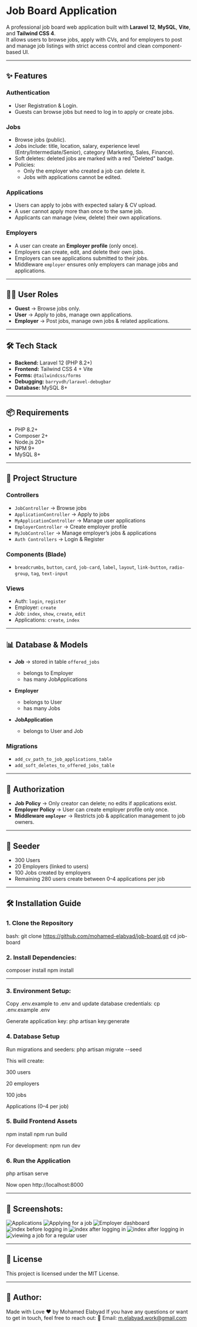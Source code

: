 # Job Board Application  

A professional job board web application built with **Laravel 12**, **MySQL**, **Vite**, and **Tailwind CSS 4**.  
It allows users to browse jobs, apply with CVs, and for employers to post and manage job listings with strict access control and clean component-based UI.  

---

## ✨ Features  

### Authentication  
- User Registration & Login.  
- Guests can browse jobs but need to log in to apply or create jobs.  

### Jobs  
- Browse jobs (public).  
- Jobs include: title, location, salary, experience level (Entry/Intermediate/Senior), category (Marketing, Sales, Finance).  
- Soft deletes: deleted jobs are marked with a red "Deleted" badge.  
- Policies:  
  - Only the employer who created a job can delete it.  
  - Jobs with applications cannot be edited.  

### Applications  
- Users can apply to jobs with expected salary & CV upload.  
- A user cannot apply more than once to the same job.  
- Applicants can manage (view, delete) their own applications.  

### Employers  
- A user can create an **Employer profile** (only once).  
- Employers can create, edit, and delete their own jobs.  
- Employers can see applications submitted to their jobs.  
- Middleware `employer` ensures only employers can manage jobs and applications.  

---

## 🧑‍💻 User Roles  

- **Guest** → Browse jobs only.  
- **User** → Apply to jobs, manage own applications.  
- **Employer** → Post jobs, manage own jobs & related applications.  

---

## 🛠️ Tech Stack  

- **Backend:** Laravel 12 (PHP 8.2+)  
- **Frontend:** Tailwind CSS 4 + Vite  
- **Forms:** `@tailwindcss/forms`  
- **Debugging:** `barryvdh/laravel-debugbar`  
- **Database:** MySQL 8+  

---

## 📦 Requirements  

- PHP 8.2+  
- Composer 2+  
- Node.js 20+  
- NPM 9+  
- MySQL 8+  

---

## 📂 Project Structure  

### Controllers  
- `JobController` → Browse jobs  
- `ApplicationController` → Apply to jobs  
- `MyApplicationController` → Manage user applications  
- `EmployerController` → Create employer profile  
- `MyJobController` → Manage employer’s jobs & applications  
- `Auth Controllers` → Login & Register  

### Components (Blade)  
- `breadcrumbs`, `button`, `card`, `job-card`, `label`, `layout`, `link-button`, `radio-group`, `tag`, `text-input`  

### Views  
- Auth: `login`, `register`  
- Employer: `create`  
- Job: `index`, `show`, `create`, `edit`  
- Applications: `create`, `index`  

---

## 📊 Database & Models  

- **Job** → stored in table `offered_jobs`  
  - belongs to Employer  
  - has many JobApplications  

- **Employer**  
  - belongs to User  
  - has many Jobs  

- **JobApplication**  
  - belongs to User and Job  

### Migrations  
- `add_cv_path_to_job_applications_table`  
- `add_soft_deletes_to_offered_jobs_table`  

---

## 🔑 Authorization  

- **Job Policy** → Only creator can delete; no edits if applications exist.  
- **Employer Policy** → User can create employer profile only once.  
- **Middleware `employer`** → Restricts job & application management to job owners.  

---

## 🧪 Seeder  

- 300 Users  
- 20 Employers (linked to users)  
- 100 Jobs created by employers  
- Remaining 280 users create between 0–4 applications per job  

---

## 🛠️ Installation Guide  

### 1. Clone the Repository  
bash:
git clone https://github.com/mohamed-elabyad/job-board.git
cd job-board

### 2. Install Dependencies:
composer install
npm install

---

### 3. Environment Setup:
Copy .env.example to .env and update database credentials:
cp .env.example .env 

Generate application key:
php artisan key:generate

### 4. Database Setup

Run migrations and seeders:
php artisan migrate --seed

This will create:

300 users

20 employers

100 jobs

Applications (0–4 per job)

### 5. Build Frontend Assets
npm install
npm run build

For development:
npm run dev

### 6. Run the Application
php artisan serve

Now open http://localhost:8000

---

## 📸 Screenshots:

![Applications](screenshots/applications.png)
![Applying for a job](screenshots/apply.png)
![Employer dashboard](screenshots/employer.png)
![index before logging in](screenshots/index.png)
![index after logging in](screenshots/index2.png)
![index after logging in](screenshots/login.png)
![viewing a job for a regular user](screenshots/viewingajob.png)

---

## 📜 License

This project is licensed under the MIT License.

---

## 👤 Author:
Made with Love ❤️ by Mohamed Elabyad
If you have any questions or want to get in touch, feel free to reach out: 📧 Email: m.elabyad.work@gmail.com
